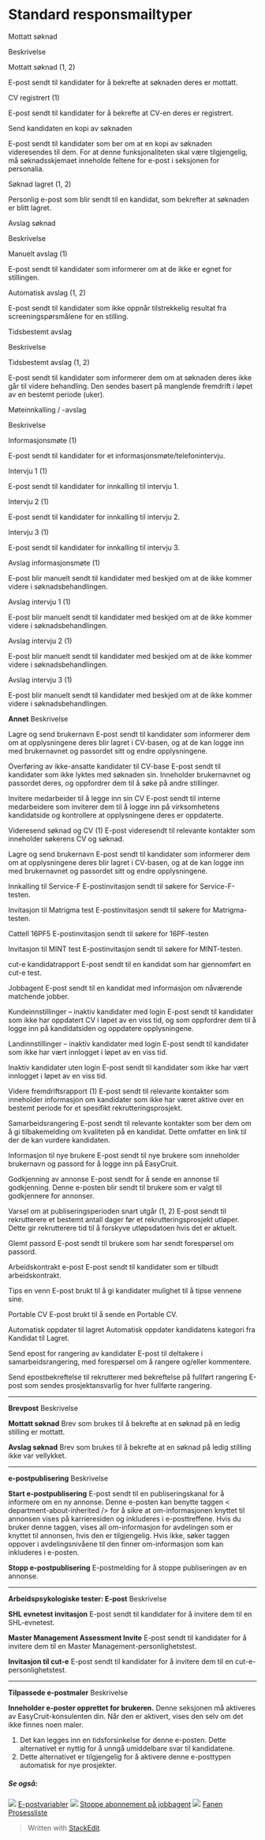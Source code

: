 # Standard responsmailtyper

Mottatt søknad

Beskrivelse

Mottatt søknad (1, 2)

E-post sendt til kandidater for å bekrefte at søknaden deres er mottatt.

CV registrert (1)

E-post sendt til kandidater for å bekrefte at CV-en deres er registrert.

Send kandidaten en kopi av søknaden

E-post sendt til kandidater som ber om at en kopi av søknaden videresendes til dem. For at denne funksjonaliteten skal være tilgjengelig, må søknadsskjemaet inneholde feltene for e-post i seksjonen for personalia.

Søknad lagret (1, 2)

Personlig e-post som blir sendt til en kandidat, som bekrefter at søknaden er blitt lagret.

Avslag søknad

Beskrivelse

Manuelt avslag (1)

E-post sendt til kandidater som informerer om at de ikke er egnet for stillingen.

Automatisk avslag (1, 2)

E-post sendt til kandidater som ikke oppnår tilstrekkelig resultat fra screeningspørsmålene for en stilling.

Tidsbestemt avslag

Beskrivelse

Tidsbestemt avslag (1, 2)

E-post sendt til kandidater som informerer dem om at søknaden deres ikke går til videre behandling. Den sendes basert på manglende fremdrift i løpet av en bestemt periode (uker).

Møteinnkalling / -avslag

Beskrivelse

Informasjonsmøte (1)

E-post sendt til kandidater for et informasjonsmøte/telefonintervju.

Intervju 1 (1)

E-post sendt til kandidater for innkalling til intervju 1.

Intervju 2 (1)

E-post sendt til kandidater for innkalling til intervju 2.

Intervju 3 (1)

E-post sendt til kandidater for innkalling til intervju 3.

Avslag informasjonsmøte (1)

E-post blir manuelt sendt til kandidater med beskjed om at de ikke kommer videre i søknadsbehandlingen.

Avslag intervju 1 (1)

E-post blir manuelt sendt til kandidater med beskjed om at de ikke kommer videre i søknadsbehandlingen.

Avslag intervju 2 (1)

E-post blir manuelt sendt til kandidater med beskjed om at de ikke kommer videre i søknadsbehandlingen.

Avslag intervju 3 (1)

E-post blir manuelt sendt til kandidater med beskjed om at de ikke kommer videre i søknadsbehandlingen.

**Annet**
Beskrivelse

Lagre og send brukernavn
E-post sendt til kandidater som informerer dem om at opplysningene deres blir lagret i CV-basen, og at de kan logge inn med brukernavnet og passordet sitt og endre opplysningene.

Overføring av ikke-ansatte kandidater til CV-base
E-post sendt til kandidater som ikke lyktes med søknaden sin. Inneholder brukernavnet og passordet deres, og oppfordrer dem til å søke på andre stillinger.

Invitere medarbeider til å legge inn sin CV
E-post sendt til interne medarbeidere som inviterer dem til å logge inn på virksomhetens kandidatside og kontrollere at opplysningene deres er oppdaterte.

Videresend søknad og CV (1)
E-post videresendt til relevante kontakter som inneholder søkerens CV og søknad.

Lagre og send brukernavn
E-post sendt til kandidater som informerer dem om at opplysningene deres blir lagret i CV-basen, og at de kan logge inn med brukernavnet og passordet sitt og endre opplysningene.

Innkalling til Service-F
E-postinvitasjon sendt til søkere for Service-F-testen.

Invitasjon til Matrigma test
E-postinvitasjon sendt til søkere for Matrigma-testen.

Cattell 16PF5
E-postinvitasjon sendt til søkere for 16PF-testen

Invitasjon til MINT test
E-postinvitasjon sendt til søkere for MINT-testen.

cut-e kandidatrapport
E-post sendt til en kandidat som har gjennomført en cut-e test.

Jobbagent
E-post sendt til en kandidat med informasjon om nåværende matchende jobber.

Kundeinnstillinger – inaktiv kandidater med login
E-post sendt til kandidater som ikke har oppdatert CV i løpet av en viss tid, og som oppfordrer dem til å logge inn på kandidatsiden og oppdatere opplysningene.

Landinnstillinger – inaktiv kandidater med login
E-post sendt til kandidater som ikke har vært innlogget i løpet av en viss tid.

Inaktiv kandidater uten login
E-post sendt til kandidater som ikke har vært innlogget i løpet av en viss tid.

Videre fremdriftsrapport (1)
E-post sendt til relevante kontakter som inneholder informasjon om kandidater som ikke har været aktive over en bestemt periode for et spesifikt rekrutteringsprosjekt.

Samarbeidsrangering
E-post sendt til relevante kontakter som ber dem om å gi tilbakemelding om kvaliteten på en kandidat. Dette omfatter en link til der de kan vurdere kandidaten.

Informasjon til nye brukere
E-post sendt til nye brukere som inneholder brukernavn og passord for å logge inn på EasyCruit.

Godkjenning av annonse
E-post sendt for å sende en annonse til godkjenning. Denne e-posten blir sendt til brukere som er valgt til godkjennere for annonser.

Varsel om at publiseringsperioden snart utgår (1, 2)
E-post sendt til rekrutterere et bestemt antall dager før et rekrutteringsprosjekt utløper. Dette gir rekrutterere tid til å forskyve utløpsdatoen hvis det er aktuelt.

Glemt passord
E-post sendt til brukere som har sendt forespørsel om passord.

Arbeidskontrakt e-post
E-post sendt til kandidater som er tilbudt arbeidskontrakt.

Tips en venn
E-post brukt til å gi kandidater mulighet til å tipse vennene sine.

Portable CV
E-post brukt til å sende en Portable CV.

Automatisk oppdater til lagret
Automatisk oppdater kandidatens kategori fra Kandidat til Lagret.

Send epost for rangering av kandidater
E-post til deltakere i samarbeidsrangering, med forespørsel om å rangere og/eller kommentere.

Send epostbekreftelse til rekrutterer med bekreftelse på fullført rangering
E-post som sendes prosjektansvarlig for hver fullførte rangering.
***
**Brevpost**
Beskrivelse

**Mottatt søknad**
Brev som brukes til å bekrefte at en søknad på en ledig stilling er mottatt.

**Avslag søknad**
Brev som brukes til å bekrefte at en søknad på ledig stilling ikke var vellykket.
***
**e-postpublisering**
Beskrivelse

**Start e-postpublisering**
E-post sendt til en publiseringskanal for å informere om en ny annonse. Denne e-posten kan benytte taggen < department-about-inherited /> for å sikre at om-informasjonen knyttet til annonsen vises på karrieresiden og inkluderes i e-posttreffene. Hvis du bruker denne taggen, vises all om-informasjon for avdelingen som er knyttet til annonsen, hvis den er tilgjengelig. Hvis ikke, søker taggen oppover i avdelingsnivåene til den finner om-informasjon som kan inkluderes i e-posten.

**Stopp e-postpublisering**
E-postmelding for å stoppe publiseringen av en annonse.
***
**Arbeidspsykologiske tester: E-post**
Beskrivelse

**SHL evnetest invitasjon**
E-post sendt til kandidater for å invitere dem til en SHL-evnetest.

**Master Management Assessment Invite**
E-post sendt til kandidater for å invitere dem til en Master Management-personlighetstest.

**Invitasjon til cut-e**
E-post sendt til kandidater for å invitere dem til en cut-e-personlighetstest.
***
**Tilpassede e-postmaler**
Beskrivelse

**Inneholder e-poster opprettet for brukeren.**
Denne seksjonen må aktiveres av EasyCruit-konsulenten din. Når den er aktivert, vises den selv om det ikke finnes noen maler.

1.  Det kan legges inn en tidsforsinkelse for denne e-posten. Dette alternativet er nyttig for å unngå umiddelbare svar til kandidatene.
2.  Dette alternativet er tilgjengelig for å aktivere denne e-posttypen automatisk for nye prosjekter.

##### Se også:

![](../Resources/Images/icon-document-link.png)  [E-postvariabler](email_variables.htm)
![](../Resources/Images/icon-document-link.png)  [Stoppe abonnement på jobbagent](unsubscribe_from_job_agent.htm)
![](../Resources/Images/icon-document-link.png)  [Fanen Prosessliste](recruitment_activities_list_tab.htm)


> Written with [StackEdit](https://stackedit.io/).
<!--stackedit_data:
eyJoaXN0b3J5IjpbMTkyNjgxMjEzOV19
-->